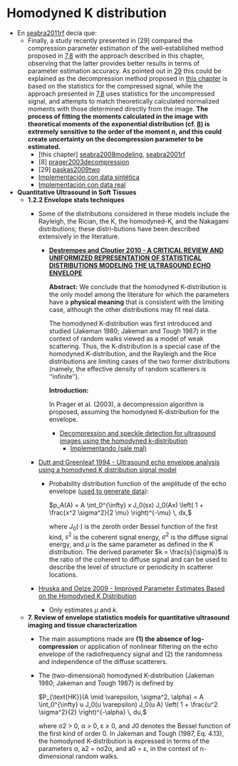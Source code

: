 # Homodyned K distribution
- En [seabra2011rf](/papers/seabra2008modeling.pdf) decía que:
    - Finally, a study recently presented in [29] compared the compression parameter estimation of the well-established method proposed in [7,8](/papers/Homodyned%20K/prager2003decompression.pdf) with the approach described in this chapter, observing that the latter provides better results in terms of parameter estimation accuracy. As pointed out in [29](/papers/Homodyned%20K/paskas2009two.pdf) this could be explained as the decompression method proposed in [this chapter](/papers/seabra2008modeling.pdf) is based on the statistics for the compressed signal, while the approach presented in [7,8](/papers/Homodyned%20K/prager2003decompression.pdf) uses statistics for the uncompressed signal, and attempts to match theoretically calculated normalized moments with those determined directly from the image. **The process of fitting the moments calculated in the image with theoretical moments of the exponential distribution (cf. [8](/papers/Homodyned%20K/prager2003decompression.pdf)) is extremely sensitive to the order of the moment n, and this could create uncertainty on the decompression parameter to be estimated.**
        - [this chapter] [seabra2008modeling](/papers/seabra2008modeling.pdf), [seabra2001rf](/papers/seabra2011rf.pdf)
        - [8] [prager2003decompression](/papers/Homodyned%20K/prager2003decompression.pdf)
        - [29] [paskas2009two](/papers/Homodyned%20K/paskas2009two.pdf)
        - [Implementación con data sintética](../code/estimacion_seabra_data_generada.ipynb)
        - [Implementación con data real](../code/estimacion_seabra_data_real.ipynb)
- **Quantitative Ultrasound in Soft Tissues**
    - **1.2.2 Envelope stats techniques**
        - Some of the distributions considered in these models include the Rayleigh, the Rician, the K, the homodyned-K, and the Nakagami distributions; these distri-butions have been described extensively in the literature.
            - [**Destrempes and Cloutier 2010 - A CRITICAL REVIEW AND UNIFORMIZED REPRESENTATION OF STATISTICAL DISTRIBUTIONS MODELING THE ULTRASOUND ECHO ENVELOPE**](/papers/Homodyned%20K/destrempes2010critical.pdf)
                
                **Abstract:** We conclude that the homodyned K-distribution is the only model among the literature for which the parameters have a **physical meaning** that is consistent with the limiting case, although the other distributions may fit real data.
                
                The homodyned K-distribution was first introduced and studied (Jakeman 1980; Jakeman and Tough 1987) in the context of random walks viewed as a model of weak scattering. Thus, the K-distribution is a special case of the homodyned K-distribution, and the Rayleigh and the Rice distributions are limiting cases of the two former distributions (namely, the effective density of random scatterers is ‘‘infinite’’).
                
                **Introduction:**
                
                In Prager et al. (2003), a decompression algorithm is proposed, assuming the homodyned K-distribution for the envelope.
                
                - [Decompression and speckle detection for ultrasound images using the homodyned k-distribution](/papers/Homodyned%20K/prager2003decompression.pdf)
                    - [Implementando (sale mal)](../code/estimacion_prager_data_generada.ipynb)
        - [Dutt and Greenleaf 1994 - Ultrasound echo envelope analysis using a homodyned K distribution signal model](/papers/Homodyned%20K/dutt1994ultrasound.pdf)
            - Probability distribution function of the amplitude of the echo envelope ([used to generate data](../code/hom_k_dist_gen.m)):
                
                $p_A(A) = A \int_0^{\infty} x J_0(sx) J_0(Ax) \left( 1 + \frac{x^2 \sigma^2}{2 \mu} \right)^{-\mu} \, dx,$

                where $J_0(\cdot)$ is the zeroth order Bessel function of the first kind, $s^2$ is the coherent signal energy, $\sigma^2$ is the diffuse signal energy, and $\mu$ is the same parameter as defined in the K distribution. The derived parameter $k = \frac{s}{\sigma}$ is the ratio of the coherent to diffuse signal and can be used to describe the level of structure or periodicity in scatterer locations.

        - [Hruska and Oelze 2009 - Improved Parameter Estimates Based on the Homodyned K Distribution](/papers/Homodyned%20K/hruska2009improved.pdf)
            - Only estimates $\mu$ and $k$.
    - **7. Review of envelope statistics models for quantitative ultrasound imaging and tissue characterization**
        - The main assumptions made are **(1) the absence of log-compression** or application of nonlinear filtering on the echo envelope of the radiofrequency signal and (2) the randomness and independence of the diffuse scatterers.
        - The (two-dimensional) homodyned K-distribution (Jakeman 1980; Jakeman and Tough 1987) is defined by
            
            $P_{\text{HK}}(A \mid \varepsilon, \sigma^2, \alpha) = A \int_0^{\infty} u J_0(u \varepsilon) J_0(u A) \left( 1 + \frac{u^2 \sigma^2}{2} \right)^{-\alpha} \, du,$
          
          where σ2 > 0, α > 0, ε ≥ 0, and J0 denotes the Bessel function of the first kind of order 0. In Jakeman and Tough (1987, Eq. 4.13), the homodyned K-distribution is expressed in terms of the parameters α, a2 = nσ2α, and a0 = ε, in the context of n-dimensional random walks.